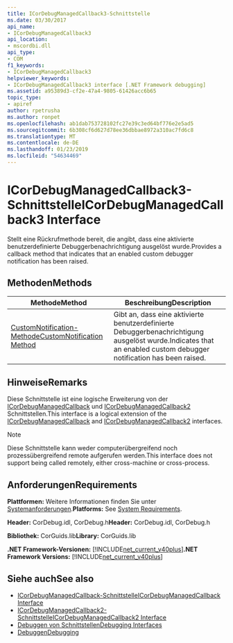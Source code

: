 ```yaml
---
title: ICorDebugManagedCallback3-Schnittstelle
ms.date: 03/30/2017
api_name:
- ICorDebugManagedCallback3
api_location:
- mscordbi.dll
api_type:
- COM
f1_keywords:
- ICorDebugManagedCallback3
helpviewer_keywords:
- ICorDebugManagedCallback3 interface [.NET Framework debugging]
ms.assetid: a95389d3-cf2e-47a4-9805-61426acc6b65
topic_type:
- apiref
author: rpetrusha
ms.author: ronpet
ms.openlocfilehash: ab1dab753728102fc27e39c3ed64bf776e2e5ad5
ms.sourcegitcommit: 6b308cf6d627d78ee36dbbae8972a310ac7fd6c8
ms.translationtype: MT
ms.contentlocale: de-DE
ms.lasthandoff: 01/23/2019
ms.locfileid: "54634469"
---
```

# <a name="icordebugmanagedcallback3-interface"></a><span data-ttu-id="f67fa-102">ICorDebugManagedCallback3-Schnittstelle</span><span class="sxs-lookup"><span data-stu-id="f67fa-102">ICorDebugManagedCallback3 Interface</span></span>
<span data-ttu-id="f67fa-103">Stellt eine Rückrufmethode bereit, die angibt, dass eine aktivierte benutzerdefinierte Debuggerbenachrichtigung ausgelöst wurde.</span><span class="sxs-lookup"><span data-stu-id="f67fa-103">Provides a callback method that indicates that an enabled custom debugger notification has been raised.</span></span>  
  
## <a name="methods"></a><span data-ttu-id="f67fa-104">Methoden</span><span class="sxs-lookup"><span data-stu-id="f67fa-104">Methods</span></span>  
  
|<span data-ttu-id="f67fa-105">Methode</span><span class="sxs-lookup"><span data-stu-id="f67fa-105">Method</span></span>|<span data-ttu-id="f67fa-106">Beschreibung</span><span class="sxs-lookup"><span data-stu-id="f67fa-106">Description</span></span>|  
|------------|-----------------|  
|[<span data-ttu-id="f67fa-107">CustomNotification-Methode</span><span class="sxs-lookup"><span data-stu-id="f67fa-107">CustomNotification Method</span></span>](../../../../docs/framework/unmanaged-api/debugging/icordebugmanagedcallback3-customnotification-method.md)|<span data-ttu-id="f67fa-108">Gibt an, dass eine aktivierte benutzerdefinierte Debuggerbenachrichtigung ausgelöst wurde.</span><span class="sxs-lookup"><span data-stu-id="f67fa-108">Indicates that an enabled custom debugger notification has been raised.</span></span>|  
  
## <a name="remarks"></a><span data-ttu-id="f67fa-109">Hinweise</span><span class="sxs-lookup"><span data-stu-id="f67fa-109">Remarks</span></span>  
 <span data-ttu-id="f67fa-110">Diese Schnittstelle ist eine logische Erweiterung von der [ICorDebugManagedCallback](../../../../docs/framework/unmanaged-api/debugging/icordebugmanagedcallback-interface.md) und [ICorDebugManagedCallback2](../../../../docs/framework/unmanaged-api/debugging/icordebugmanagedcallback2-interface.md) Schnittstellen.</span><span class="sxs-lookup"><span data-stu-id="f67fa-110">This interface is a logical extension of the [ICorDebugManagedCallback](../../../../docs/framework/unmanaged-api/debugging/icordebugmanagedcallback-interface.md) and [ICorDebugManagedCallback2](../../../../docs/framework/unmanaged-api/debugging/icordebugmanagedcallback2-interface.md) interfaces.</span></span>  
  
> [!NOTE]
>  <span data-ttu-id="f67fa-111">Diese Schnittstelle kann weder computerübergreifend noch prozessübergreifend remote aufgerufen werden.</span><span class="sxs-lookup"><span data-stu-id="f67fa-111">This interface does not support being called remotely, either cross-machine or cross-process.</span></span>  
  
## <a name="requirements"></a><span data-ttu-id="f67fa-112">Anforderungen</span><span class="sxs-lookup"><span data-stu-id="f67fa-112">Requirements</span></span>  
 <span data-ttu-id="f67fa-113">**Plattformen:** Weitere Informationen finden Sie unter [Systemanforderungen](../../../../docs/framework/get-started/system-requirements.md).</span><span class="sxs-lookup"><span data-stu-id="f67fa-113">**Platforms:** See [System Requirements](../../../../docs/framework/get-started/system-requirements.md).</span></span>  
  
 <span data-ttu-id="f67fa-114">**Header:** CorDebug.idl, CorDebug.h</span><span class="sxs-lookup"><span data-stu-id="f67fa-114">**Header:** CorDebug.idl, CorDebug.h</span></span>  
  
 <span data-ttu-id="f67fa-115">**Bibliothek:** CorGuids.lib</span><span class="sxs-lookup"><span data-stu-id="f67fa-115">**Library:** CorGuids.lib</span></span>  
  
 <span data-ttu-id="f67fa-116">**.NET Framework-Versionen:** [!INCLUDE[net_current_v40plus](../../../../includes/net-current-v40plus-md.md)]</span><span class="sxs-lookup"><span data-stu-id="f67fa-116">**.NET Framework Versions:** [!INCLUDE[net_current_v40plus](../../../../includes/net-current-v40plus-md.md)]</span></span>  
  
## <a name="see-also"></a><span data-ttu-id="f67fa-117">Siehe auch</span><span class="sxs-lookup"><span data-stu-id="f67fa-117">See also</span></span>
- [<span data-ttu-id="f67fa-118">ICorDebugManagedCallback-Schnittstelle</span><span class="sxs-lookup"><span data-stu-id="f67fa-118">ICorDebugManagedCallback Interface</span></span>](../../../../docs/framework/unmanaged-api/debugging/icordebugmanagedcallback-interface.md)
- [<span data-ttu-id="f67fa-119">ICorDebugManagedCallback2-Schnittstelle</span><span class="sxs-lookup"><span data-stu-id="f67fa-119">ICorDebugManagedCallback2 Interface</span></span>](../../../../docs/framework/unmanaged-api/debugging/icordebugmanagedcallback2-interface.md)
- [<span data-ttu-id="f67fa-120">Debuggen von Schnittstellen</span><span class="sxs-lookup"><span data-stu-id="f67fa-120">Debugging Interfaces</span></span>](../../../../docs/framework/unmanaged-api/debugging/debugging-interfaces.md)
- [<span data-ttu-id="f67fa-121">Debuggen</span><span class="sxs-lookup"><span data-stu-id="f67fa-121">Debugging</span></span>](../../../../docs/framework/unmanaged-api/debugging/index.md)
